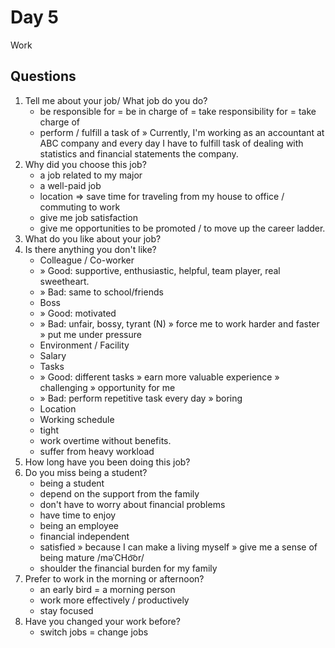 # Day 5

Work

## Questions

1. Tell me about your job/ What job do you do?
   - be responsible for = be in charge of = take responsibility for = take charge of
   - perform / fulfill a task of
     » Currently, I'm working as an accountant at ABC company and every day I have to fulfill task of dealing with statistics and financial statements the company.
2. Why did you choose this job?
   - a job related to my major
   - a well-paid job
   - location => save time for traveling from my house to office / commuting to work
   - give me job satisfaction
   - give me opportunities to be promoted / to move up the career ladder.
3. What do you like about your job?
4. Is there anything you don't like?
   - Colleague / Co-worker
   - » Good: supportive, enthusiastic, helpful, team player, real sweetheart.
   - » Bad: same to school/friends
   - Boss
   - » Good: motivated
   - » Bad: unfair, bossy, tyrant (N)
     » force me to work harder and faster
     » put me under pressure
   - Environment / Facility
   - Salary
   - Tasks
   - » Good: different tasks » earn more valuable experience
     » challenging » opportunity for me
   - » Bad: perform repetitive task every day » boring
   - Location
   - Working schedule
   - tight
   - work overtime without benefits.
   - suffer from heavy workload
5. How long have you been doing this job?
6. Do you miss being a student?
   - being a student
   - depend on the support from the family
   - don't have to worry about financial problems
   - have time to enjoy
   - being an employee
   - financial independent
   - satisfied » because I can make a living myself
     » give me a sense of being mature /məˈCHo͝or/
   - shoulder the financial burden for my family
7. Prefer to work in the morning or afternoon?
   - an early bird = a morning person
   - work more effectively / productively
   - stay focused
8. Have you changed your work before?
   - switch jobs = change jobs
